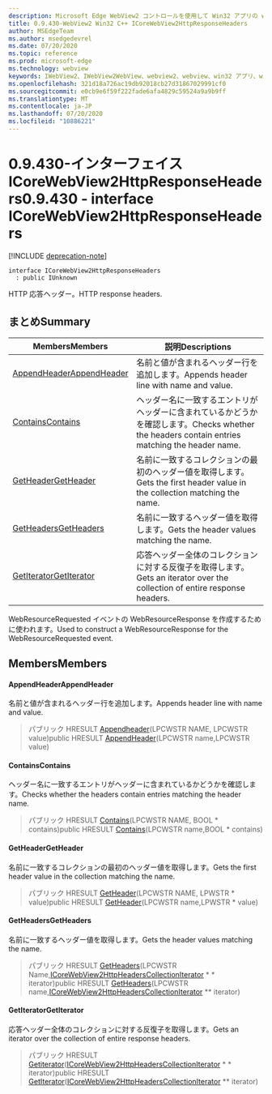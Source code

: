```yaml
---
description: Microsoft Edge WebView2 コントロールを使用して Win32 アプリの web コンテンツをホストする
title: 0.9.430-WebView2 Win32 C++ ICoreWebView2HttpResponseHeaders
author: MSEdgeTeam
ms.author: msedgedevrel
ms.date: 07/20/2020
ms.topic: reference
ms.prod: microsoft-edge
ms.technology: webview
keywords: IWebView2、IWebView2WebView、webview2、webview、win32 アプリ、win32、edge、ICoreWebView2、ICoreWebView2Host、browser control、edge html
ms.openlocfilehash: 321d18a726ac19db92018cb27d31867029991cf0
ms.sourcegitcommit: e0cb9e6f59f222fade6afa4829c59524a9a9b9ff
ms.translationtype: MT
ms.contentlocale: ja-JP
ms.lasthandoff: 07/20/2020
ms.locfileid: "10886221"
---
```

# <span data-ttu-id="5c9ed-104">0.9.430-インターフェイス ICoreWebView2HttpResponseHeaders</span><span class="sxs-lookup"><span data-stu-id="5c9ed-104">0.9.430 - interface ICoreWebView2HttpResponseHeaders</span></span> 

[!INCLUDE [deprecation-note](../../includes/deprecation-note.md)]

```
interface ICoreWebView2HttpResponseHeaders
  : public IUnknown
```

<span data-ttu-id="5c9ed-105">HTTP 応答ヘッダー。</span><span class="sxs-lookup"><span data-stu-id="5c9ed-105">HTTP response headers.</span></span>

## <span data-ttu-id="5c9ed-106">まとめ</span><span class="sxs-lookup"><span data-stu-id="5c9ed-106">Summary</span></span>

 <span data-ttu-id="5c9ed-107">Members</span><span class="sxs-lookup"><span data-stu-id="5c9ed-107">Members</span></span>                        | <span data-ttu-id="5c9ed-108">説明</span><span class="sxs-lookup"><span data-stu-id="5c9ed-108">Descriptions</span></span>
--------------------------------|---------------------------------------------
[<span data-ttu-id="5c9ed-109">AppendHeader</span><span class="sxs-lookup"><span data-stu-id="5c9ed-109">AppendHeader</span></span>](#appendheader) | <span data-ttu-id="5c9ed-110">名前と値が含まれるヘッダー行を追加します。</span><span class="sxs-lookup"><span data-stu-id="5c9ed-110">Appends header line with name and value.</span></span>
[<span data-ttu-id="5c9ed-111">Contains</span><span class="sxs-lookup"><span data-stu-id="5c9ed-111">Contains</span></span>](#contains) | <span data-ttu-id="5c9ed-112">ヘッダー名に一致するエントリがヘッダーに含まれているかどうかを確認します。</span><span class="sxs-lookup"><span data-stu-id="5c9ed-112">Checks whether the headers contain entries matching the header name.</span></span>
[<span data-ttu-id="5c9ed-113">GetHeader</span><span class="sxs-lookup"><span data-stu-id="5c9ed-113">GetHeader</span></span>](#getheader) | <span data-ttu-id="5c9ed-114">名前に一致するコレクションの最初のヘッダー値を取得します。</span><span class="sxs-lookup"><span data-stu-id="5c9ed-114">Gets the first header value in the collection matching the name.</span></span>
[<span data-ttu-id="5c9ed-115">GetHeaders</span><span class="sxs-lookup"><span data-stu-id="5c9ed-115">GetHeaders</span></span>](#getheaders) | <span data-ttu-id="5c9ed-116">名前に一致するヘッダー値を取得します。</span><span class="sxs-lookup"><span data-stu-id="5c9ed-116">Gets the header values matching the name.</span></span>
[<span data-ttu-id="5c9ed-117">GetIterator</span><span class="sxs-lookup"><span data-stu-id="5c9ed-117">GetIterator</span></span>](#getiterator) | <span data-ttu-id="5c9ed-118">応答ヘッダー全体のコレクションに対する反復子を取得します。</span><span class="sxs-lookup"><span data-stu-id="5c9ed-118">Gets an iterator over the collection of entire response headers.</span></span>

<span data-ttu-id="5c9ed-119">WebResourceRequested イベントの WebResourceResponse を作成するために使われます。</span><span class="sxs-lookup"><span data-stu-id="5c9ed-119">Used to construct a WebResourceResponse for the WebResourceRequested event.</span></span>

## <span data-ttu-id="5c9ed-120">Members</span><span class="sxs-lookup"><span data-stu-id="5c9ed-120">Members</span></span>

#### <span data-ttu-id="5c9ed-121">AppendHeader</span><span class="sxs-lookup"><span data-stu-id="5c9ed-121">AppendHeader</span></span> 

<span data-ttu-id="5c9ed-122">名前と値が含まれるヘッダー行を追加します。</span><span class="sxs-lookup"><span data-stu-id="5c9ed-122">Appends header line with name and value.</span></span>

> <span data-ttu-id="5c9ed-123">パブリック HRESULT [Appendheader](#appendheader)(LPCWSTR NAME, LPCWSTR value)</span><span class="sxs-lookup"><span data-stu-id="5c9ed-123">public HRESULT [AppendHeader](#appendheader)(LPCWSTR name,LPCWSTR value)</span></span>

#### <span data-ttu-id="5c9ed-124">Contains</span><span class="sxs-lookup"><span data-stu-id="5c9ed-124">Contains</span></span> 

<span data-ttu-id="5c9ed-125">ヘッダー名に一致するエントリがヘッダーに含まれているかどうかを確認します。</span><span class="sxs-lookup"><span data-stu-id="5c9ed-125">Checks whether the headers contain entries matching the header name.</span></span>

> <span data-ttu-id="5c9ed-126">パブリック HRESULT [Contains](#contains)(LPCWSTR NAME, BOOL \* contains)</span><span class="sxs-lookup"><span data-stu-id="5c9ed-126">public HRESULT [Contains](#contains)(LPCWSTR name,BOOL \* contains)</span></span>

#### <span data-ttu-id="5c9ed-127">GetHeader</span><span class="sxs-lookup"><span data-stu-id="5c9ed-127">GetHeader</span></span> 

<span data-ttu-id="5c9ed-128">名前に一致するコレクションの最初のヘッダー値を取得します。</span><span class="sxs-lookup"><span data-stu-id="5c9ed-128">Gets the first header value in the collection matching the name.</span></span>

> <span data-ttu-id="5c9ed-129">パブリック HRESULT [GetHeader](#getheader)(LPCWSTR NAME, LPWSTR \* value)</span><span class="sxs-lookup"><span data-stu-id="5c9ed-129">public HRESULT [GetHeader](#getheader)(LPCWSTR name,LPWSTR \* value)</span></span>

#### <span data-ttu-id="5c9ed-130">GetHeaders</span><span class="sxs-lookup"><span data-stu-id="5c9ed-130">GetHeaders</span></span> 

<span data-ttu-id="5c9ed-131">名前に一致するヘッダー値を取得します。</span><span class="sxs-lookup"><span data-stu-id="5c9ed-131">Gets the header values matching the name.</span></span>

> <span data-ttu-id="5c9ed-132">パブリック HRESULT [GetHeaders](#getheaders)(LPCWSTR Name,[ICoreWebView2HttpHeadersCollectionIterator](ICoreWebView2HttpHeadersCollectionIterator.md) \* \* iterator)</span><span class="sxs-lookup"><span data-stu-id="5c9ed-132">public HRESULT [GetHeaders](#getheaders)(LPCWSTR name,[ICoreWebView2HttpHeadersCollectionIterator](ICoreWebView2HttpHeadersCollectionIterator.md) \*\* iterator)</span></span>

#### <span data-ttu-id="5c9ed-133">GetIterator</span><span class="sxs-lookup"><span data-stu-id="5c9ed-133">GetIterator</span></span> 

<span data-ttu-id="5c9ed-134">応答ヘッダー全体のコレクションに対する反復子を取得します。</span><span class="sxs-lookup"><span data-stu-id="5c9ed-134">Gets an iterator over the collection of entire response headers.</span></span>

> <span data-ttu-id="5c9ed-135">パブリック HRESULT [Getiterator](#getiterator)([ICoreWebView2HttpHeadersCollectionIterator](ICoreWebView2HttpHeadersCollectionIterator.md) \* \* iterator)</span><span class="sxs-lookup"><span data-stu-id="5c9ed-135">public HRESULT [GetIterator](#getiterator)([ICoreWebView2HttpHeadersCollectionIterator](ICoreWebView2HttpHeadersCollectionIterator.md) \*\* iterator)</span></span>

